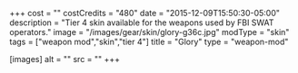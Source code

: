+++
cost = ""
costCredits = "480"
date = "2015-12-09T15:50:30-05:00"
description = "Tier 4 skin available for the weapons used by FBI SWAT operators."
image = "/images/gear/skin/glory-g36c.jpg"
modType = "skin"
tags = ["weapon mod","skin","tier 4"]
title = "Glory"
type = "weapon-mod"

[images]
  alt = ""
  src = ""
+++
